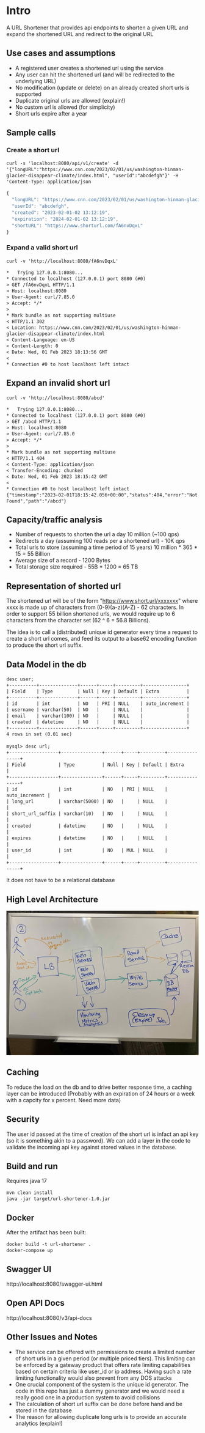 # Intro
A URL Shortener that provides api endpoints to shorten a given URL and expand the shortened URL and redirect to the original URL

## Use cases and assumptions

* A registered user creates a shortened url using the service
* Any user can hit the shortened url (and will be redirected to the underlying URL)
* No modification (update or delete) on an already created short urls is supported
* Duplicate original urls are allowed (explain!)
* No custom url is allowed (for simplicity)
* Short urls expire after a year

## Sample calls
### Create a short url
```console
curl -s 'localhost:8080/api/v1/create' -d '{"longURL":"https://www.cnn.com/2023/02/01/us/washington-hinman-glacier-disappear-climate/index.html", "userId":"abcdefgh"}' -H 'Content-Type: application/json
```
```javascript
{
  "longURL": "https://www.cnn.com/2023/02/01/us/washington-hinman-glacier-disappear-climate/index.html",
  "userId": "abcdefgh",
  "created": "2023-02-01-02 13:12:19",
  "expiration": "2024-02-01-02 13:12:19",
  "shortURL": "https://www.shorturl.com/fA6nvDqxL"
}
```

### Expand a valid short url
```console
curl -v 'http://localhost:8080/fA6nvDqxL'
```
```console
*   Trying 127.0.0.1:8080...
* Connected to localhost (127.0.0.1) port 8080 (#0)
> GET /fA6nvDqxL HTTP/1.1
> Host: localhost:8080
> User-Agent: curl/7.85.0
> Accept: */*
>
* Mark bundle as not supporting multiuse
< HTTP/1.1 302
< Location: https://www.cnn.com/2023/02/01/us/washington-hinman-glacier-disappear-climate/index.html
< Content-Language: en-US
< Content-Length: 0
< Date: Wed, 01 Feb 2023 18:13:56 GMT
<
* Connection #0 to host localhost left intact
```
## Expand an invalid short url
```console
curl -v 'http://localhost:8080/abcd'
```

```console
*   Trying 127.0.0.1:8080...
* Connected to localhost (127.0.0.1) port 8080 (#0)
> GET /abcd HTTP/1.1
> Host: localhost:8080
> User-Agent: curl/7.85.0
> Accept: */*
>
* Mark bundle as not supporting multiuse
< HTTP/1.1 404
< Content-Type: application/json
< Transfer-Encoding: chunked
< Date: Wed, 01 Feb 2023 18:15:42 GMT
<
* Connection #0 to host localhost left intact
{"timestamp":"2023-02-01T18:15:42.056+00:00","status":404,"error":"Not Found","path":"/abcd"}
```
## Capacity/traffic analysis
* Number of requests to shorten the url a day 10 million (~100 qps)
* Redirects a day (assuming 100 reads per a shortened url) - 10K qps
* Total urls to store (assuming a time period of 15 years) 10 million * 365 * 15 = 55 Billion
* Average size of a record - 1200 Bytes
* Total storage size required  - 55B * 1200 = 65 TB

## Representation of shorted url

The shortened url will be of the form "https://www.short.url/xxxxxxx" where xxxx is made up of characters from (0-9)(a-z)(A-Z) - 62 characters. In order to support 55 billion shortened urls, we would require up to 6 characters from the character set (62 ^ 6 = 56.8 Billions). 

The idea is to call a (distributed) unique id generator every time a request to create a short url comes, and feed its output to a base62 encoding function to produce the short url suffix.

## Data Model in the db

```console
desc user;
+----------+--------------+------+-----+---------+----------------+
| Field    | Type         | Null | Key | Default | Extra          |
+----------+--------------+------+-----+---------+----------------+
| id       | int          | NO   | PRI | NULL    | auto_increment |
| username | varchar(50)  | NO   |     | NULL    |                |
| email    | varchar(100) | NO   |     | NULL    |                |
| created  | datetime     | NO   |     | NULL    |                |
+----------+--------------+------+-----+---------+----------------+
4 rows in set (0.01 sec)

mysql> desc url;
+------------------+---------------+------+-----+---------+----------------+
| Field            | Type          | Null | Key | Default | Extra          |
+------------------+---------------+------+-----+---------+----------------+
| id               | int           | NO   | PRI | NULL    | auto_increment |
| long_url         | varchar(5000) | NO   |     | NULL    |                |
| short_url_suffix | varchar(10)   | NO   |     | NULL    |                |
| created          | datetime      | NO   |     | NULL    |                |
| expires          | datetime      | NO   |     | NULL    |                |
| user_id          | int           | NO   | MUL | NULL    |                |
+------------------+---------------+------+-----+---------+----------------+
```

It does not have to be a relational database

## High Level Architecture

![High Level Architecture](high-level.jpg "High Level Architecture")


## Caching

To reduce the load on the db and to drive better response time, a caching layer can be introduced (Probably with an expiration of 24 hours or a week with a capcity for x percent. Need more data)

## Security
The user id passed at the time of creation of the short url is infact an api key (so it is something akin to a password). We can add a layer in the code to validate the incoming api key against stored values in the database.

## Build and run
Requires java 17

```console
mvn clean install
java -jar target/url-shortener-1.0.jar 
```

## Docker

After the artifact has been built:
```console
docker build -t url-shortener .
docker-compose up
```

## Swagger UI
http://localhost:8080/swagger-ui.html

## Open API Docs
http://localhost:8080/v3/api-docs

## Other Issues  and Notes
* The service can be offered with permissions to create a limited number of short urls in a given period (or multiple priced tiers). This limiting can be enforced by a gateway product that offers rate limiting capabilities based on certain criteria like user_id or ip address. Having such a rate limiting functionality would also prevent from any DOS attacks
* One crucial component of the system is the unique id generator. The code in this repo has just a dummy generator and we would need a really good one in a production system to avoid collisions
* The calculation of short url suffix can be done before hand and be stored in the database
* The reason for allowing duplicate long urls is to provide an accurate analytics (explain!)
